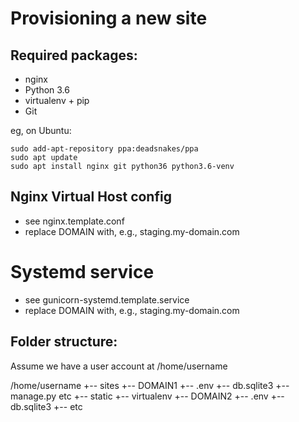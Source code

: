 Provisioning a new site
=======================

## Required packages:

* nginx
* Python 3.6
* virtualenv + pip
* Git

eg, on Ubuntu:

    sudo add-apt-repository ppa:deadsnakes/ppa
	sudo apt update
    sudo apt install nginx git python36 python3.6-venv
    
## Nginx Virtual Host config

* see nginx.template.conf
* replace DOMAIN with, e.g., staging.my-domain.com

# Systemd service

* see gunicorn-systemd.template.service
* replace DOMAIN with, e.g., staging.my-domain.com

## Folder structure:
Assume we have a user account at /home/username

/home/username
+-- sites
    +-- DOMAIN1
	     +-- .env
         +-- db.sqlite3
		 +-- manage.py etc
         +-- static
         +-- virtualenv
    +-- DOMAIN2
	     +-- .env
		 +-- db.sqlite3
		 +-- etc
